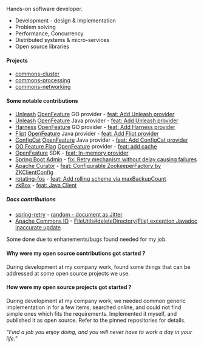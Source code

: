 Hands-on software developer.

* Development - design & implementation
* Problem solving
* Performance, Concurrency
* Distributed systems & micro-services
* Open source libraries

#### Projects
* [commons-cluster](https://github.com/CiscoSE/commons-cluster#commons-cluster)
* [commons-processing](https://github.com/CiscoSE/commons-processing#commons-processing)
* [commons-networking](https://github.com/CiscoSE/commons-networking#commons-networking)

#### Some notable contributions
* [Unleash](https://www.getunleash.io/) [OpenFeature](https://openfeature.dev) GO provider - [feat: Add Unleash provider](https://github.com/open-feature/go-sdk-contrib/pull/338)
* [Unleash](https://www.getunleash.io/) [OpenFeature](https://openfeature.dev) Java provider - [feat: Add Unleash provider](https://github.com/open-feature/java-sdk-contrib/pull/424)
* [Harness](https://developer.harness.io/docs/feature-flags/) [OpenFeature](https://openfeature.dev) GO provider - [feat: Add Harness provider](https://github.com/open-feature/go-sdk-contrib/pull/348)
* [Flipt](https://www.flipt.io/) [OpenFeature](https://openfeature.dev) Java provider - [feat: Add Flipt provider](https://github.com/open-feature/java-sdk-contrib/pull/461)
* [ConfigCat](https://configcat.com/) [OpenFeature](https://openfeature.dev) Java provider - [feat: Add ConfigCat provider](https://github.com/open-feature/java-sdk-contrib/pull/521)
* [GO Feature Flag](https://gofeatureflag.org) [OpenFeature](https://openfeature.dev) provider - [feat: add cache](https://github.com/open-feature/java-sdk-contrib/pull/369)
* [OpenFeature](https://openfeature.dev) SDK - [feat: In-memory provider](https://github.com/open-feature/java-sdk/pull/546)
* [Spring Boot Admin](https://github.com/codecentric/spring-boot-admin#spring-boot-admin-by-codecentric) - [fix: Retry mechanism without delay causing failures](https://github.com/codecentric/spring-boot-admin/pull/2106)
* [Apache Curator](https://curator.apache.org) - [feat: Configurable ZookeeperFactory by ZKClientConfig](https://github.com/apache/curator/commit/414a4085c0228c5c4f960c43fb79d06d680eeea4)
* [rotating-fos](https://github.com/vy/rotating-fos#usage) - [feat: Add rolling scheme via maxBackupCount](https://github.com/vy/rotating-fos/commit/8b07a0c5de3524f9f4e9cda3237556bbe2532447)
* [zkBox](http://www.zkbox.com) - [feat: Java Client](http://www.zkbox.com/developers/client/java)

##### Docs contributions
* [spring-retry](https://github.com/spring-projects/spring-retry) - [random - document as Jitter](https://github.com/spring-projects/spring-retry/pull/376)
* [Apache Commons IO](https://commons.apache.org/proper/commons-io/) - [FileUtils#deleteDirectory(File) exception Javadoc inaccurate update](https://github.com/apache/commons-io/pull/245)

Some done due to enhanements/bugs found needed for my job.

#### Why were my open source contributions got started ?
During development at my company work, found some things that can be addressed at some open source projects we use.

#### How were my open source projects got started ?
During development at my company work, we needed common generic implementation in for a few items, searched online, and could not find simple ones which fits the requirements. Implemented it myself, and published it as open source. Refer to the pinned repositories for details.

_"Find a job you enjoy doing, and you will never have to work a day in your life."_

<!--
**liran2000/liran2000** is a ✨ _special_ ✨ repository because its `README.md` (this file) appears on your GitHub profile.
-->
